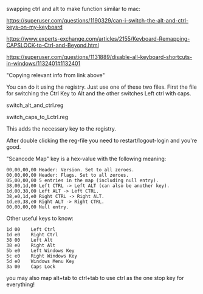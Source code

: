 swapping ctrl and alt to make function similar to mac:

https://superuser.com/questions/1190329/can-i-switch-the-alt-and-ctrl-keys-on-my-keyboard

https://www.experts-exchange.com/articles/2155/Keyboard-Remapping-CAPSLOCK-to-Ctrl-and-Beyond.html

https://superuser.com/questions/1131889/disable-all-keyboard-shortcuts-in-windows/1132401#1132401

"Copying relevant info from link above"

You can do it using the registry. Just use one of these two files. First the file for switching the Ctrl Key to Alt and the other switches Left ctrl with caps.

switch_alt_and_ctrl.reg

switch_caps_to_Lctrl.reg

This adds the necessary key to the registry.

After double clicking the reg-file you need to restart/logout-login and you're good.






"Scancode Map" key is a hex-value with the following meaning:
```
00,00,00,00 Header: Version. Set to all zeroes.
00,00,00,00 Header: Flags. Set to all zeroes.
05,00,00,00 5 entries in the map (including null entry).
38,00,1d,00 Left CTRL -> Left ALT (can also be another key).
1d,00,38,00 Left ALT -> Left CTRL.
38,e0,1d,e0 Right CTRL -> Right ALT.
1d,e0,38,e0 Right ALT -> Right CTRL.
00,00,00,00 Null entry.
```


Other useful keys to know:
```
1d 00    Left Ctrl
1d e0    Right Ctrl
38 00    Left Alt
38 e0    Right Alt
5b e0    Left Windows Key
5c e0    Right Windows Key
5d e0    Windows Menu Key
3a 00    Caps Lock
```

you may also map alt+tab to ctrl+tab to use ctrl as the one stop key for everything!
